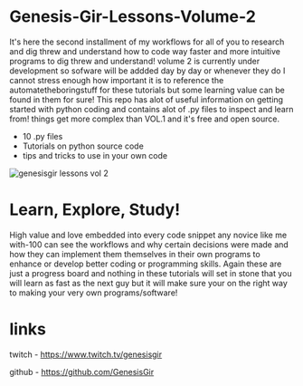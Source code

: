 # Genesis-Gir-Lessons-Volume-2
It's here the second installment of my workflows for all of you to research and dig threw and understand how to code way faster and more intuitive
programs to dig threw and understand! volume 2 is currently under development so sofware will be addded day by day or whenever they do I cannot stress enough how important it is to reference the automatetheboringstuff for these tutorials but some learning value can be found in them for sure! This repo has alot of useful information on getting started with python coding and contains alot of .py files to inspect and learn from! things get more complex than VOL.1 and it's free and open source.

- 10 .py files 
- Tutorials on python source code
- tips and tricks to use in your own code

![genesisgir lessons vol 2](https://user-images.githubusercontent.com/87259615/168378665-3995781d-add1-4282-951a-bf73bb936ffd.png)



# Learn, Explore, Study!
High value and love embedded into every code snippet any novice like me with-100 can see the workflows and why certain decisions were made and how they can implement them themselves in their own programs to enhance or develop  better coding or programming skills. Again these are just a progress board and nothing in these tutorials will set in stone that you will learn as fast as the next guy but it will make sure your on the right way to making your very own programs/software!

# links

twitch - https://www.twitch.tv/genesisgir

github - https://github.com/GenesisGir
